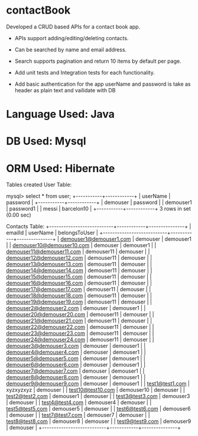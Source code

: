# contactBook

Developed a CRUD based APIs for a contact book app.


- APIs support adding/editing/deleting contacts.

- Can be searched by name and email address.

- Search supports pagination and return 10 items by default per page.

- Add unit tests and Integration tests for each functionality.

- Add basic authentication for the app userName and password is take as header as plain text and vailidate with DB


# Language Used: Java
# DB Used: Mysql
# ORM Used: Hibernate

Tables created User Table:

mysql> select * from user;
+-----------+------------+
| userName  | password   |
+-----------+------------+
| demouser  | password   |
| demouser1 | password1  |
| messi     | barcelon10 |
+-----------+------------+
3 rows in set (0.00 sec)


Contacts Table:
+---------------------------+------------+---------------+
| emailId                   | userName   | belongsToUser |
+---------------------------+------------+---------------+
| demouser1@demouser1.com   | demouser   | demouser1     |
| demouser10@demouser10.com | demouser   | demouser1     |
| demouser11@demouser11.com | demouser11 | demouser      |
| demouser12@demouser12.com | demouser11 | demouser      |
| demouser13@demouser13.com | demouser11 | demouser      |
| demouser14@demouser14.com | demouser11 | demouser      |
| demouser15@demouser15.com | demouser11 | demouser      |
| demouser16@demouser16.com | demouser11 | demouser      |
| demouser17@demouser17.com | demouser11 | demouser      |
| demouser18@demouser18.com | demouser11 | demouser      |
| demouser19@demouser19.com | demouser11 | demouser      |
| demouser2@demouser2.com   | demouser   | demouser1     |
| demouser20@demouser20.com | demouser11 | demouser      |
| demouser21@demouser21.com | demouser11 | demouser      |
| demouser22@demouser22.com | demouser11 | demouser      |
| demouser23@demouser23.com | demouser11 | demouser      |
| demouser24@demouser24.com | demouser11 | demouser      |
| demouser3@demouser3.com   | demouser   | demouser1     |
| demouser4@demouser4.com   | demouser   | demouser1     |
| demouser5@demouser5.com   | demouser   | demouser1     |
| demouser6@demouser6.com   | demouser   | demouser1     |
| demouser7@demouser7.com   | demouser   | demouser1     |
| demouser8@demouser8.com   | demouser   | demouser1     |
| demouser9@demouser9.com   | demouser   | demouser1     |
| test1@test1.com           | xyzxyzxyz  | demouser      |
| test10@test10.com         | demouser10 | demouser      |
| test2@test2.com           | demouser1  | demouser      |
| test3@test3.com           | demouser3  | demouser      |
| test4@test4.com           | demouser4  | demouser      |
| test5@test5.com           | demouser5  | demouser      |
| test6@test6.com           | demouser6  | demouser      |
| test7@test7.com           | demouser7  | demouser      |
| test8@test8.com           | demouser8  | demouser      |
| test9@test9.com           | demouser9  | demouser      |
+---------------------------+------------+---------------+

